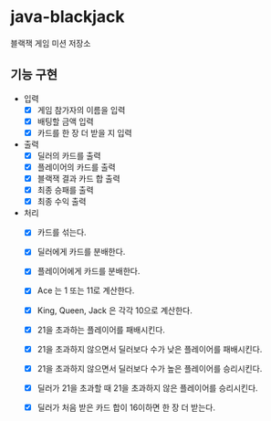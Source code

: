 # java-blackjack
블랙잭 게임 미션 저장소

## 기능 구현
- 입력
    - [x] 게임 참가자의 이름을 입력
    - [x] 배팅할 금액 입력
    - [x] 카드를 한 장 더 받을 지 입력
- 출력
    - [x] 딜러의 카드를 출력
    - [x] 플레이어의 카드를 출력
    - [x] 블랙잭 결과 카드 합 출력
    - [x] 최종 승패를 출력
    - [x] 최종 수익 출력
- 처리
    - [x] 카드를 섞는다.
    - [x] 딜러에게 카드를 분배한다.
    - [x] 플레이어에게 카드를 분배한다.
    - [x] Ace 는 1 또는 11로 계산한다.
    - [x] King, Queen, Jack 은 각각 10으로 계산한다.
    - [x] 21을 초과하는 플레이어를 패배시킨다.
    - [x] 21을 초과하지 않으면서 딜러보다 수가 낮은 플레이어를 패배시킨다.
    - [x] 21을 초과하지 않으면서 딜러보다 수가 높은 플레이어를 승리시킨다.
    - [x] 딜러가 21을 초과할 때 21을 초과하지 않은 플레이어를 승리시킨다.
    - [x] 딜러가 처음 받은 카드 합이 16이하면 한 장 더 받는다.
  